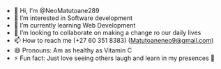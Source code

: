 - 👋 Hi, I’m @NeoMatutoane289
- 👀 I’m interested in Software development 
- 🌱 I’m currently learning Web Development
- 💞️ I’m looking to collaborate on making a change ro our daily lives 
- 📫 How to reach me (+27 60 351 8383) (Matutoaneneo9@gmail.com)
- 😄 Pronouns: Am as healthy as Vitamin C
- ⚡ Fun fact: Just love seeing others laugh and learn in my presences 🤡

<!---
NeoMatutoane289/NeoMatutoane289 is a ✨ special ✨ repository because its `README.md` (this file) appears on your GitHub profile.
You can click the Preview link to take a look at your changes.
--->
